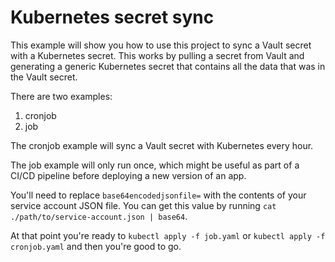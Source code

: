 # Kubernetes secret sync

This example will show you how to use this project to sync a Vault secret with a Kubernetes secret. This works by pulling a secret from Vault and generating a generic Kubernetes secret that contains all the data that was in the Vault secret.

There are two examples:

1. cronjob
2. job

The cronjob example will sync a Vault secret with Kubernetes every hour.

The job example will only run once, which might be useful as part of a CI/CD pipeline before deploying a new version of an app.

You'll need to replace `base64encodedjsonfile=` with the contents of your service account JSON file. You can get this value by running `cat ./path/to/service-account.json | base64`.

At that point you're ready to `kubectl apply -f job.yaml` or `kubectl apply -f cronjob.yaml` and then you're good to go.
